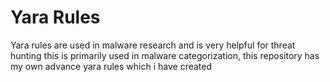# Yara Rules
Yara rules are used in malware research and is very helpful for threat hunting this is primarily used in malware categorization, this repository has my own advance yara rules which i have created 
